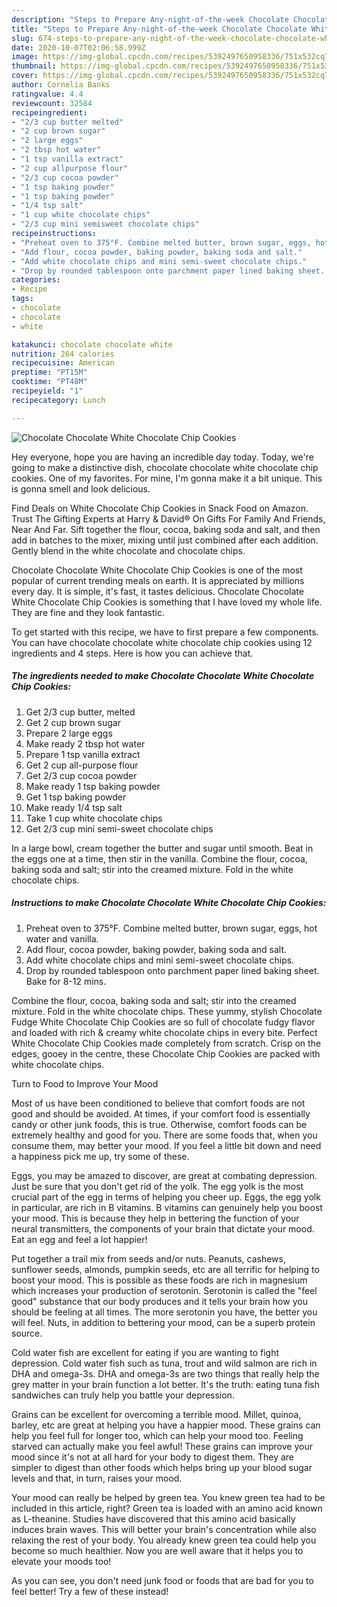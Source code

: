 ```yaml
---
description: "Steps to Prepare Any-night-of-the-week Chocolate Chocolate White Chocolate Chip Cookies"
title: "Steps to Prepare Any-night-of-the-week Chocolate Chocolate White Chocolate Chip Cookies"
slug: 674-steps-to-prepare-any-night-of-the-week-chocolate-chocolate-white-chocolate-chip-cookies
date: 2020-10-07T02:06:58.999Z
image: https://img-global.cpcdn.com/recipes/5392497650958336/751x532cq70/chocolate-chocolate-white-chocolate-chip-cookies-recipe-main-photo.jpg
thumbnail: https://img-global.cpcdn.com/recipes/5392497650958336/751x532cq70/chocolate-chocolate-white-chocolate-chip-cookies-recipe-main-photo.jpg
cover: https://img-global.cpcdn.com/recipes/5392497650958336/751x532cq70/chocolate-chocolate-white-chocolate-chip-cookies-recipe-main-photo.jpg
author: Cornelia Banks
ratingvalue: 4.4
reviewcount: 32584
recipeingredient:
- "2/3 cup butter melted"
- "2 cup brown sugar"
- "2 large eggs"
- "2 tbsp hot water"
- "1 tsp vanilla extract"
- "2 cup allpurpose flour"
- "2/3 cup cocoa powder"
- "1 tsp baking powder"
- "1 tsp baking powder"
- "1/4 tsp salt"
- "1 cup white chocolate chips"
- "2/3 cup mini semisweet chocolate chips"
recipeinstructions:
- "Preheat oven to 375°F. Combine melted butter, brown sugar, eggs, hot water and vanilla."
- "Add flour, cocoa powder, baking powder, baking soda and salt."
- "Add white chocolate chips and mini semi-sweet chocolate chips."
- "Drop by rounded tablespoon onto parchment paper lined baking sheet. Bake for 8-12 mins."
categories:
- Recipe
tags:
- chocolate
- chocolate
- white

katakunci: chocolate chocolate white 
nutrition: 264 calories
recipecuisine: American
preptime: "PT15M"
cooktime: "PT48M"
recipeyield: "1"
recipecategory: Lunch

---
```



![Chocolate Chocolate White Chocolate Chip Cookies](https://img-global.cpcdn.com/recipes/5392497650958336/751x532cq70/chocolate-chocolate-white-chocolate-chip-cookies-recipe-main-photo.jpg)

Hey everyone, hope you are having an incredible day today. Today, we're going to make a distinctive dish, chocolate chocolate white chocolate chip cookies. One of my favorites. For mine, I'm gonna make it a bit unique. This is gonna smell and look delicious.

Find Deals on White Chocolate Chip Cookies in Snack Food on Amazon. Trust The Gifting Experts at Harry &amp; David® On Gifts For Family And Friends, Near And Far. Sift together the flour, cocoa, baking soda and salt, and then add in batches to the mixer, mixing until just combined after each addition. Gently blend in the white chocolate and chocolate chips.

Chocolate Chocolate White Chocolate Chip Cookies is one of the most popular of current trending meals on earth. It is appreciated by millions every day. It is simple, it's fast, it tastes delicious. Chocolate Chocolate White Chocolate Chip Cookies is something that I have loved my whole life. They are fine and they look fantastic.


To get started with this recipe, we have to first prepare a few components. You can have chocolate chocolate white chocolate chip cookies using 12 ingredients and 4 steps. Here is how you can achieve that.

<!--inarticleads1-->

##### The ingredients needed to make Chocolate Chocolate White Chocolate Chip Cookies:

1. Get 2/3 cup butter, melted
1. Get 2 cup brown sugar
1. Prepare 2 large eggs
1. Make ready 2 tbsp hot water
1. Prepare 1 tsp vanilla extract
1. Get 2 cup all-purpose flour
1. Get 2/3 cup cocoa powder
1. Make ready 1 tsp baking powder
1. Get 1 tsp baking powder
1. Make ready 1/4 tsp salt
1. Take 1 cup white chocolate chips
1. Get 2/3 cup mini semi-sweet chocolate chips


In a large bowl, cream together the butter and sugar until smooth. Beat in the eggs one at a time, then stir in the vanilla. Combine the flour, cocoa, baking soda and salt; stir into the creamed mixture. Fold in the white chocolate chips. 

<!--inarticleads2-->

##### Instructions to make Chocolate Chocolate White Chocolate Chip Cookies:

1. Preheat oven to 375°F. Combine melted butter, brown sugar, eggs, hot water and vanilla.
1. Add flour, cocoa powder, baking powder, baking soda and salt.
1. Add white chocolate chips and mini semi-sweet chocolate chips.
1. Drop by rounded tablespoon onto parchment paper lined baking sheet. Bake for 8-12 mins.


Combine the flour, cocoa, baking soda and salt; stir into the creamed mixture. Fold in the white chocolate chips. These yummy, stylish Chocolate Fudge White Chocolate Chip Cookies are so full of chocolate fudgy flavor and loaded with rich &amp; creamy white chocolate chips in every bite. Perfect White Chocolate Chip Cookies made completely from scratch. Crisp on the edges, gooey in the centre, these Chocolate Chip Cookies are packed with white chocolate chips. 

Turn to Food to Improve Your Mood


Most of us have been conditioned to believe that comfort foods are not good and should be avoided. At times, if your comfort food is essentially candy or other junk foods, this is true. Otherwise, comfort foods can be extremely healthy and good for you. There are some foods that, when you consume them, may better your mood. If you feel a little bit down and need a happiness pick me up, try some of these.

Eggs, you may be amazed to discover, are great at combating depression. Just be sure that you don't get rid of the yolk. The egg yolk is the most crucial part of the egg in terms of helping you cheer up. Eggs, the egg yolk in particular, are rich in B vitamins. B vitamins can genuinely help you boost your mood. This is because they help in bettering the function of your neural transmitters, the components of your brain that dictate your mood. Eat an egg and feel a lot happier!

Put together a trail mix from seeds and/or nuts. Peanuts, cashews, sunflower seeds, almonds, pumpkin seeds, etc are all terrific for helping to boost your mood. This is possible as these foods are rich in magnesium which increases your production of serotonin. Serotonin is called the "feel good" substance that our body produces and it tells your brain how you should be feeling at all times. The more serotonin you have, the better you will feel. Nuts, in addition to bettering your mood, can be a superb protein source.

Cold water fish are excellent for eating if you are wanting to fight depression. Cold water fish such as tuna, trout and wild salmon are rich in DHA and omega-3s. DHA and omega-3s are two things that really help the grey matter in your brain function a lot better. It's the truth: eating tuna fish sandwiches can truly help you battle your depression. 

Grains can be excellent for overcoming a terrible mood. Millet, quinoa, barley, etc are great at helping you have a happier mood. These grains can help you feel full for longer too, which can help your mood too. Feeling starved can actually make you feel awful! These grains can improve your mood since it's not at all hard for your body to digest them. They are simpler to digest than other foods which helps bring up your blood sugar levels and that, in turn, raises your mood.

Your mood can really be helped by green tea. You knew green tea had to be included in this article, right? Green tea is loaded with an amino acid known as L-theanine. Studies have discovered that this amino acid basically induces brain waves. This will better your brain's concentration while also relaxing the rest of your body. You already knew green tea could help you become so much healthier. Now you are well aware that it helps you to elevate your moods too!

As you can see, you don't need junk food or foods that are bad for you to feel better! Try a few of these instead!

